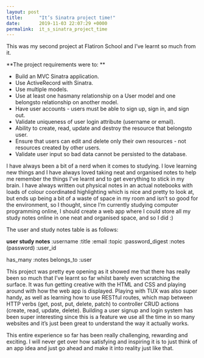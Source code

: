 ```yaml
---
layout: post
title:      "It’s Sinatra project time!"
date:       2019-11-03 22:07:29 +0000
permalink:  it_s_sinatra_project_time
---
```




This was my second project at Flatiron School and I’ve learnt so much from it. 

**The project requirements were to:
**

* Build an MVC Sinatra application.
*  Use ActiveRecord with Sinatra.
*  Use multiple models.
*  Use at least one hasmany relationship on a User model and one belongsto relationship on another model.
*  Have user accounts - users must be able to sign up, sign in, and sign out.
*  Validate uniqueness of user login attribute (username or email).
*  Ability to create, read, update and destroy the resource that belongsto user.
*  Ensure that users can edit and delete only their own resources - not resources created by other users.
*  Validate user input so bad data cannot be persisted to the database.

I have always been a bit of a nerd when it comes to studying. I love learning new things and I have always loved taking neat and organised notes to help me remember the things I've learnt and to get everything to stick in my brain. I have always written out physical notes in an actual notebooks with loads of colour coordinated highlighting which is nice and pretty to look at, but ends up being a bit of a waste of space in my room and isn’t so good for the environment, so I thought, since I’m currently studying computer programming online, I should create a web app where I could store all my study notes online in one neat and organised space, and so I did :) 

The user and study notes table is as follows:


**user	                                                     study notes**
:username                                          	:title
:email	                                                  :topic
:password_digest                          	:notes
(password)	                                        :user_id
	
has_many :notes	                            belongs_to :user


This project was pretty eye opening as it showed me that there has really been so much that I’ve learnt so far whilst barely even scratching the surface. It was fun getting creative with the HTML and CSS and playing around with how the web app is displayed. Playing with TUX was also super handy, as well as learning how to use RESTful routes, which map between HTTP verbs (get, post, put, delete, patch) to controller CRUD actions (create, read, update, delete). Building a user signup and login system has been super interesting since this is a feature we use all the time in so many websites and it’s just been great to understand the way it actually works. 

This entire experience so far has been really challenging, rewarding and exciting. I will never get over how satisfying and inspiring it is to just think of an app idea and just go ahead and make it into reality just like that. 

